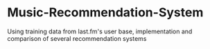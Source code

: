 # Music-Recommendation-System
Using training data from last.fm's user base, implementation and comparison of several recommendation systems
